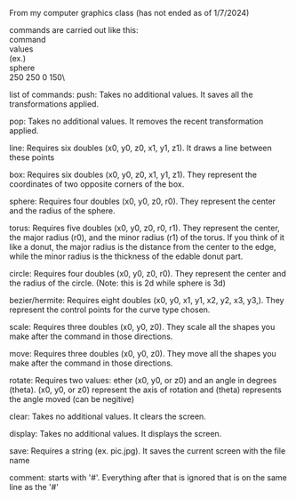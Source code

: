 From my computer graphics class (has not ended as of 1/7/2024)

commands are carried out like this:\
command\
values\
(ex.)\
sphere\
250 250 0 150\

list of commands:
push: Takes no additional values. It saves all the transformations applied.

pop: Takes no additional values. It removes the recent transformation applied.

line: Requires six doubles (x0, y0, z0, x1, y1, z1). It draws a line between these points

box: Requires six doubles (x0, y0, z0, x1, y1, z1). They represent the coordinates of two opposite corners of the box.

sphere: Requires four doubles (x0, y0, z0, r0). They represent the center and the radius of the sphere.

torus: Requires five doubles (x0, y0, z0, r0, r1). They represent the center, the major radius (r0), and the minor radius (r1) of the torus. If you think of it like a donut, the major radius is the distance from the center to the edge, while the minor radius is the thickness of the edable donut part.

circle: Requires four doubles (x0, y0, z0, r0). They represent the center and the radius of the circle. (Note: this is 2d while sphere is 3d)

bezier/hermite: Requires eight doubles (x0, y0, x1, y1, x2, y2, x3, y3,). They represent the control points for the curve type chosen. 

scale: Requires three doubles (x0, y0, z0). They scale all the shapes you make after the command in those directions.

move: Requires three doubles (x0, y0, z0). They move all the shapes you make after the command in those directions.

rotate: Requires two values: ether (x0, y0, or z0) and an angle in degrees (theta). (x0, y0, or z0) represent the axis of rotation and (theta) represents the angle moved (can be negitive)

clear: Takes no additional values. It clears the screen.

display: Takes no additional values. It displays the screen.

save: Requires a string (ex. pic.jpg). It saves the current screen with the file name

comment: starts with '#'. Everything after that is ignored that is on the same line as the '#'
